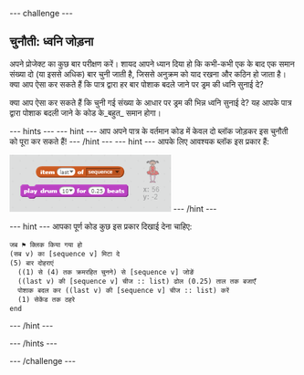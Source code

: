 --- challenge ---
## चुनौती: ध्वनि जोड़ना

अपने प्रोजेक्ट का कुछ बार परीक्षण करें। शायद आपने ध्यान दिया हो कि कभी-कभी एक के बाद एक समान संख्या दो (या इससे अधिक) बार चुनी जाती है, जिससे अनुक्रम को याद रखना और कठिन हो जाता है। क्या आप ऐसा कर सकते हैं कि पात्र द्वारा हर बार पोशाक बदले जाने पर ड्रम की ध्वनि सुनाई दे?

क्या आप ऐसा कर सकते हैं कि चुनी गई संख्या के आधार पर ड्रम की भिन्न ध्वनि सुनाई दे? यह आपके पात्र द्वारा पोशाक बदली जाने के कोड के_बहुत_ समान होगा।

--- hints ---
--- hint ---
आप अपने पात्र के वर्तमान कोड में केवल दो ब्लॉक जोड़कर इस चुनौती को पूरा कर सकते हैं!
--- /hint ---
--- hint ---
आपके लिए आवश्यक ब्लॉक इस प्रकार हैं:

![Hint drum blocks](images/hint-drumblocks.png)
--- /hint ---

--- hint ---
आपका पूर्ण कोड कुछ इस प्रकार दिखाई देना चाहिए:
```blocks
जब ⚑ क्लिक किया गया हो
(सब v) का [sequence v] मिटा दे
(5) बार दोहराएं 
  ((1) से (4) तक क्रमरहित चुनने) से [sequence v] जोङें
  ((last v) की [sequence v] चीज :: list) ढोल (0.25) ताल तक बजाएँ
  पोशाक बदल कर ((last v) की [sequence v] चीज :: list) करें
  (1) सेकेंड तक ठहरे
end
```
--- /hint ---

--- /hints ---

--- /challenge ---
